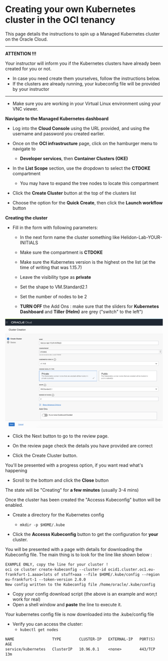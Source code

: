 # Creating your own Kubernetes cluster in the OCI tenancy

This page details the instructions to spin up a Managed Kubernetes cluster on the Oracle Cloud.  

---

**ATTENTION !!!** 

Your instructor will inform you if the Kubernetes clusters have already been created for you or not.  

- In case you need create them yourselves, follow the instructions below.
- If the clusters are already running, your kubeconfig file will be provided by your instructor

---

- Make sure you are working in your Virtual Linux environment using your VNC viewer. 



**Navigate to the Managed Kubernetes dashboard**

- Log into the **Cloud Console** using the URL provided, and using the username and password you created earlier.
- Once on the **OCI infrastructure** page, click on the hamburger menu to navigate to 
  - **Developer services**, then **Container Clusters (OKE)**

- In the **List Scope** section, use the dropdown to select the **CTDOKE** compartment
  - You may have to expand the tree nodes to locate this compartment
- Click the **Create Cluster** button at the top of the clusters list

- Choose the option for the **Quick Create**, then click the **Launch workflow** button



**Creating the cluster**

- Fill in the form with following parameters:

  - In the next form name the cluster something like Helidon-Lab-YOUR-INITIALS
  - Make sure the compartment is **CTDOKE**
  - Make sure the Kubernetes version is the highest on the list (at the time of writing that was 1.15.7)
  - Leave the visibility type as **private**
  - Set the shape to VM.Standard2.1
  - Set the number of nodes to be 2

  - **TURN OFF** the Add Ons : make sure that the sliders for **Kubernetes Dashboard** and **Tiller (Helm)**  are grey ("switch" to the left")

![image-20200218220147715](image-20200218220147715.png)

- Click the Next button to go to the review page.

- On the review page check the details you have provided are correct
- Click the Create Cluster button.

You'll be presented with a progress option, if you want read what's happening

- Scroll to the bottom and click the **Close** button

The state will be "Creating" for **a few minutes** (usually 3-4 mins)

Once the cluster has been created the "Accesss Kubeconfig" button will be enabled. 

- Create a directory for the Kubernetes config
  - `mkdir -p $HOME/.kube`

- Click the **Accesss Kubeconfig** button to get the configuration for **your** cluster. 

You will be presented with a page with details for downloading the Kubeconfig file. The main thing is to look for the line like shown below :

```
EXAMPLE ONLY, copy the line for your cluster !
oci ce cluster create-kubeconfig --cluster-id ocid1.cluster.oc1.eu-frankfurt-1.aaaa<lots of stuff>aaa --file $HOME/.kube/config --region eu-frankfurt-1 --token-version 2.0.0
New config written to the Kubeconfig file /home/oracle/.kube/config
```

- Copy *your* config download script (the above is an example and won;t work for real)
- Open a shell window and **paste** the line to execute it.

Your kubernetes config file is now downloaded into the .kube/config file

- Verify you can access the cluster:
  -  `kubectl get nodes`

```
NAME                 TYPE        CLUSTER-IP   EXTERNAL-IP   PORT(S)   AGE
service/kubernetes   ClusterIP   10.96.0.1    <none>        443/TCP   13m
```